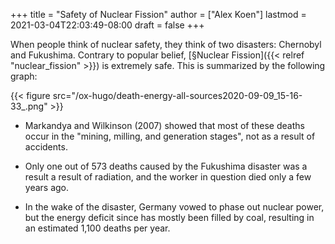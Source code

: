 +++
title = "Safety of Nuclear Fission"
author = ["Alex Koen"]
lastmod = 2021-03-04T22:03:49-08:00
draft = false
+++

When people think of nuclear safety, they think of two disasters: Chernobyl and Fukushima. Contrary to popular belief, [§Nuclear Fission]({{< relref "nuclear_fission" >}}) is extremely safe. This is summarized by the following graph:

{{< figure src="/ox-hugo/death-energy-all-sources2020-09-09_15-16-33_.png" >}}

-   Markandya and Wilkinson (2007) showed that most of these deaths occur in the "mining, milling, and generation stages", not as a result of accidents.

-   Only one out of 573 deaths caused by the Fukushima disaster was a result a result of radiation, and the worker in question died only a few years ago.

-   In the wake of the disaster, Germany vowed to phase out nuclear power, but the energy deficit since has mostly been filled by coal, resulting in an estimated 1,100 deaths per year.
